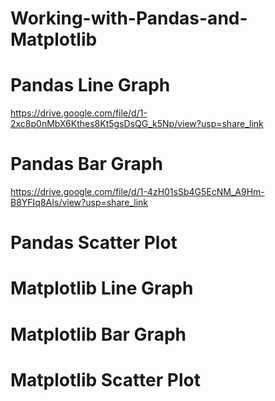 # Working-with-Pandas-and-Matplotlib

# Pandas Line Graph
https://drive.google.com/file/d/1-2xc8p0nMbX6Kthes8Kt5gsDsQG_k5Np/view?usp=share_link

# Pandas Bar Graph
https://drive.google.com/file/d/1-4zH01sSb4G5EcNM_A9Hm-B8YFIq8AIs/view?usp=share_link

# Pandas Scatter Plot


# Matplotlib Line Graph


# Matplotlib Bar Graph


# Matplotlib Scatter Plot


